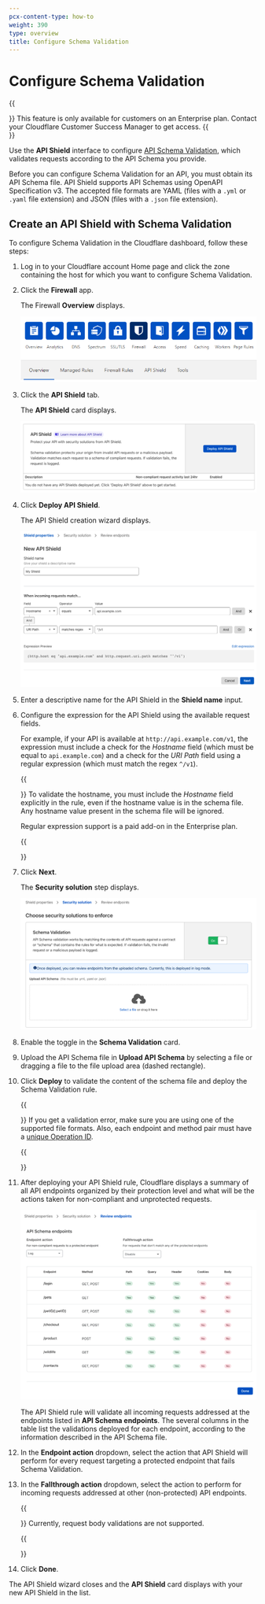 ```yaml
---
pcx-content-type: how-to
weight: 390
type: overview
title: Configure Schema Validation
---
```


# Configure Schema Validation

{{<Aside type="note">}}
This feature is only available for customers on an Enterprise plan. Contact your Cloudflare Customer Success Manager to get access.
{{</Aside>}}

Use the **API Shield** interface to configure [API Schema Validation](/cf-firewall-rules/api-shield#schema-validation), which validates requests according to the API Schema you provide.

Before you can configure Schema Validation for an API, you must obtain its API Schema file. API Shield supports API Schemas using OpenAPI Specification v3. The accepted file formats are YAML (files with a `.yml` or `.yaml` file extension) and JSON (files with a `.json` file extension).

## Create an API Shield with Schema Validation

To configure Schema Validation in the Cloudflare dashboard, follow these steps:

1. Log in to your Cloudflare account Home page and click the zone containing the host for which you want to configure Schema Validation.

1. Click the **Firewall** app.

   The Firewall **Overview** displays.

   ![Firewall Overview tab](../images/firewall-app-overview.png)

1. Click the **API Shield** tab.

   The **API Shield** card displays.

   ![API Shield card](../images/api-shield-card.png)

1. Click **Deploy API Shield**.

   The API Shield creation wizard displays.

   ![API Shield Properties wizard step](../images/api-shield-properties-step.png)

1. Enter a descriptive name for the API Shield in the **Shield name** input.

1. Configure the expression for the API Shield using the available request fields.

   For example, if your API is available at `http://api.example.com/v1`, the expression must include a check for the _Hostname_ field (which must be equal to `api.example.com`) and a check for the _URI Path_ field using a regular expression (which must match the regex `^/v1`).

   {{<Aside type="warning" header="Important">}}
   To validate the hostname, you must include the _Hostname_ field explicitly in the rule, even if the hostname value is in the schema file. Any hostname value present in the schema file will be ignored.

   Regular expression support is a paid add-on in the Enterprise plan.

   {{</Aside>}}

1. Click **Next**.

   The **Security solution** step displays.

   ![API Shield Security solution wizard step](../images/api-shield-security-solution-step.png)

1. Enable the toggle in the **Schema Validation** card.

1. Upload the API Schema file in **Upload API Schema** by selecting a file or dragging a file to the file upload area (dashed rectangle).

1. Click **Deploy** to validate the content of the schema file and deploy the Schema Validation rule.

   {{<Aside type="warning">}}
   If you get a validation error, make sure you are using one of the supported file formats. Also, each endpoint and method pair must have a [unique Operation ID](/cf-firewall-rules/api-shield#operation-ids).

   {{</Aside>}}

1. After deploying your API Shield rule, Cloudflare displays a summary of all API endpoints organized by their protection level and what will be the actions taken for non-compliant and unprotected requests.

   ![API Shield Review endpoints wizard step](../images/api-shield-review-endpoints-step.png)

   The API Shield rule will validate all incoming requests addressed at the endpoints listed in **API Schema endpoints**. The several columns in the table list the validations deployed for each endpoint, according to the information described in the API Schema file.

1. In the **Endpoint action** dropdown, select the action that API Shield will perform for every request targeting a protected endpoint that fails Schema Validation.

1. In the **Fallthrough action** dropdown, select the action to perform for incoming requests addressed at other (non-protected) API endpoints.

   {{<Aside type="warning">}}
   Currently, request body validations are not supported.

   {{</Aside>}}

1. Click **Done**.

The API Shield wizard closes and the **API Shield** card displays with your new API Shield in the list.